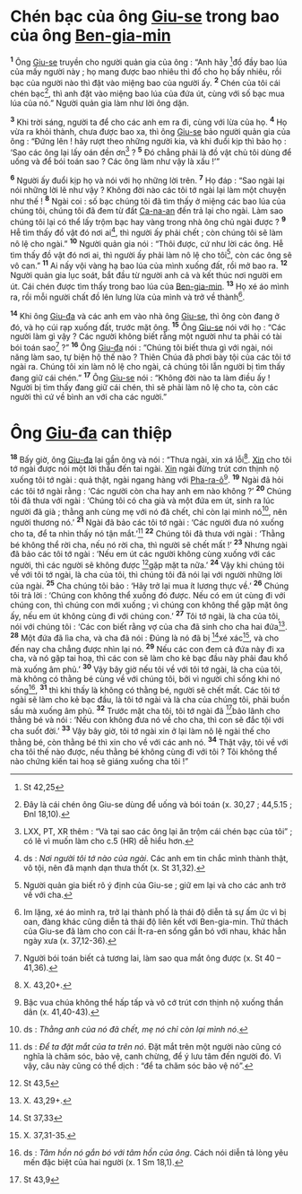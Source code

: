 # Chén bạc của ông [Giu-se]() trong bao của ông [Ben-gia-min]()
<sup><b>1</b></sup> Ông [Giu-se]() truyền cho người quản gia của ông : “Anh hãy [^1@-96fcee6f-cae9-4a69-8190-5f18ddb24791]đổ đầy bao lúa của mấy người này ; họ mang được bao nhiêu thì đổ cho họ bấy nhiêu, rồi bạc của người nào thì đặt vào miệng bao của người ấy. <sup><b>2</b></sup> Chén của tôi cái chén bạc[^1-96fcee6f-cae9-4a69-8190-5f18ddb24791], thì anh đặt vào miệng bao lúa của đứa út, cùng với số bạc mua lúa của nó.” Người quản gia làm như lời ông dặn.

<sup><b>3</b></sup> Khi trời sáng, người ta để cho các anh em ra đi, cùng với lừa của họ. <sup><b>4</b></sup> Họ vừa ra khỏi thành, chưa được bao xa, thì ông [Giu-se]() bảo người quản gia của ông : “Đứng lên ! hãy rượt theo những người kia, và khi đuổi kịp thì bảo họ : ‘Sao các ông lại lấy oán đền ơn[^2-96fcee6f-cae9-4a69-8190-5f18ddb24791] ? <sup><b>5</b></sup> Đó chẳng phải là đồ vật chủ tôi dùng để uống và để bói toán sao ? Các ông làm như vậy là xấu !’”

<sup><b>6</b></sup> Người ấy đuổi kịp họ và nói với họ những lời trên. <sup><b>7</b></sup> Họ đáp : “Sao ngài lại nói những lời lẽ như vậy ? Không đời nào các tôi tớ ngài lại làm một chuyện như thế ! <sup><b>8</b></sup> Ngài coi : số bạc chúng tôi đã tìm thấy ở miệng các bao lúa của chúng tôi, chúng tôi đã đem từ đất [Ca-na-an]() đến trả lại cho ngài. Làm sao chúng tôi lại có thể lấy trộm bạc hay vàng trong nhà ông chủ ngài được ? <sup><b>9</b></sup> Hễ tìm thấy đồ vật đó nơi ai[^3-96fcee6f-cae9-4a69-8190-5f18ddb24791], thì người ấy phải chết ; còn chúng tôi sẽ làm nô lệ cho ngài.” <sup><b>10</b></sup> Người quản gia nói : “Thôi được, cứ như lời các ông. Hễ tìm thấy đồ vật đó nơi ai, thì người ấy phải làm nô lệ cho tôi[^4-96fcee6f-cae9-4a69-8190-5f18ddb24791], còn các ông sẽ vô can.” <sup><b>11</b></sup> Ai nấy vội vàng hạ bao lúa của mình xuống đất, rồi mở bao ra. <sup><b>12</b></sup> Người quản gia lục soát, bắt đầu từ người anh cả và kết thúc nơi người em út. Cái chén được tìm thấy trong bao lúa của [Ben-gia-min](). <sup><b>13</b></sup> Họ xé áo mình ra, rồi mỗi người chất đồ lên lưng lừa của mình và trở về thành[^5-96fcee6f-cae9-4a69-8190-5f18ddb24791].

<sup><b>14</b></sup> Khi ông [Giu-đa]() và các anh em vào nhà ông [Giu-se](), thì ông còn đang ở đó, và họ cúi rạp xuống đất, trước mặt ông. <sup><b>15</b></sup> Ông [Giu-se]() nói với họ : “Các người làm gì vậy ? Các người không biết rằng một người như ta phải có tài bói toán sao[^6-96fcee6f-cae9-4a69-8190-5f18ddb24791] ?” <sup><b>16</b></sup> Ông [Giu-đa]() nói : “Chúng tôi biết thưa gì với ngài, nói năng làm sao, tự biện hộ thế nào ? Thiên Chúa đã phơi bày tội của các tôi tớ ngài ra. Chúng tôi xin làm nô lệ cho ngài, cả chúng tôi lẫn người bị tìm thấy đang giữ cái chén.” <sup><b>17</b></sup> Ông [Giu-se]() nói : “Không đời nào ta làm điều ấy ! Người bị tìm thấy đang giữ cái chén, thì sẽ phải làm nô lệ cho ta, còn các người thì cứ về bình an với cha các người.”


# Ông [Giu-đa]() can thiệp
<sup><b>18</b></sup> Bấy giờ, ông [Giu-đa]() lại gần ông và nói : “Thưa ngài, xin xá lỗi[^7-96fcee6f-cae9-4a69-8190-5f18ddb24791]. [Xin]() cho tôi tớ ngài được nói một lời thấu đến tai ngài. [Xin]() ngài đừng trút cơn thịnh nộ xuống tôi tớ ngài : quả thật, ngài ngang hàng với [Pha-ra-ô]()[^8-96fcee6f-cae9-4a69-8190-5f18ddb24791]. <sup><b>19</b></sup> Ngài đã hỏi các tôi tớ ngài rằng : ‘Các người còn cha hay anh em nào không ?’ <sup><b>20</b></sup> Chúng tôi đã thưa với ngài : ‘Chúng tôi có cha già và một đứa em út, sinh ra lúc người đã già ; thằng anh cùng mẹ với nó đã chết, chỉ còn lại mình nó[^9-96fcee6f-cae9-4a69-8190-5f18ddb24791], nên người thương nó.’ <sup><b>21</b></sup> Ngài đã bảo các tôi tớ ngài : ‘Các người đưa nó xuống cho ta, để ta nhìn thấy nó tận mắt.’[^10-96fcee6f-cae9-4a69-8190-5f18ddb24791] <sup><b>22</b></sup> Chúng tôi đã thưa với ngài : ‘Thằng bé không thể rời cha, nếu nó rời cha, thì người sẽ chết mất !’ <sup><b>23</b></sup> Nhưng ngài đã bảo các tôi tớ ngài : ‘Nếu em út các người không cùng xuống với các người, thì các người sẽ không được [^2@-96fcee6f-cae9-4a69-8190-5f18ddb24791]gặp mặt ta nữa.’ <sup><b>24</b></sup> Vậy khi chúng tôi về với tôi tớ ngài, là cha của tôi, thì chúng tôi đã nói lại với người những lời của ngài. <sup><b>25</b></sup> Cha chúng tôi bảo : ‘Hãy trở lại mua ít lương thực về.’ <sup><b>26</b></sup> Chúng tôi trả lời : ‘Chúng con không thể xuống đó được. Nếu có em út cùng đi với chúng con, thì chúng con mới xuống ; vì chúng con không thể gặp mặt ông ấy, nếu em út không cùng đi với chúng con.’ <sup><b>27</b></sup> Tôi tớ ngài, là cha của tôi, nói với chúng tôi : ‘Các con biết rằng vợ của cha đã sinh cho cha hai đứa[^11-96fcee6f-cae9-4a69-8190-5f18ddb24791]. <sup><b>28</b></sup> Một đứa đã lìa cha, và cha đã nói : Đúng là nó đã bị [^3@-96fcee6f-cae9-4a69-8190-5f18ddb24791]xé xác[^12-96fcee6f-cae9-4a69-8190-5f18ddb24791], và cho đến nay cha chẳng được nhìn lại nó. <sup><b>29</b></sup> Nếu các con đem cả đứa này đi xa cha, và nó gặp tai hoạ, thì các con sẽ làm cho kẻ bạc đầu này phải đau khổ mà xuống âm phủ.’ <sup><b>30</b></sup> Vậy bây giờ nếu tôi về với tôi tớ ngài, là cha của tôi, mà không có thằng bé cùng về với chúng tôi, bởi vì người chỉ sống khi nó sống[^13-96fcee6f-cae9-4a69-8190-5f18ddb24791], <sup><b>31</b></sup> thì khi thấy là không có thằng bé, người sẽ chết mất. Các tôi tớ ngài sẽ làm cho kẻ bạc đầu, là tôi tớ ngài và là cha của chúng tôi, phải buồn sầu mà xuống âm phủ. <sup><b>32</b></sup> Trước mặt cha tôi, tôi tớ ngài đã [^4@-96fcee6f-cae9-4a69-8190-5f18ddb24791]bảo lãnh cho thằng bé và nói : ‘Nếu con không đưa nó về cho cha, thì con sẽ đắc tội với cha suốt đời.’ <sup><b>33</b></sup> Vậy bây giờ, tôi tớ ngài xin ở lại làm nô lệ ngài thế cho thằng bé, còn thằng bé thì xin cho về với các anh nó. <sup><b>34</b></sup> Thật vậy, tôi về với cha tôi thế nào được, nếu thằng bé không cùng đi với tôi ? Tôi không thể nào chứng kiến tai hoạ sẽ giáng xuống cha tôi !”

[^1-96fcee6f-cae9-4a69-8190-5f18ddb24791]: Đây là cái chén ông Giu-se dùng để uống và bói toán (x. 30,27 ; 44,5.15 ; Đnl 18,10).
[^2-96fcee6f-cae9-4a69-8190-5f18ddb24791]: LXX, PT, XR thêm : “Và tại sao các ông lại ăn trộm cái chén bạc của tôi” ; có lẽ vì muốn làm cho c.5 (HR) dễ hiểu hơn.
[^3-96fcee6f-cae9-4a69-8190-5f18ddb24791]: ds : *Nơi người tôi tớ nào của ngài*. Các anh em tin chắc mình thành thật, vô tội, nên đã mạnh dạn thưa thốt (x. St 31,32).
[^4-96fcee6f-cae9-4a69-8190-5f18ddb24791]: Người quản gia biết rõ ý định của Giu-se ; giữ em lại và cho các anh trở về với cha.
[^5-96fcee6f-cae9-4a69-8190-5f18ddb24791]: Im lặng, xé áo mình ra, trở lại thành phố là thái độ diễn tả sự ấm ức vì bị oan, đàng khác cũng diễn tả thái độ liên kết với Ben-gia-min. Thử thách của Giu-se đã làm cho con cái Ít-ra-en sống gắn bó với nhau, khác hẳn ngày xưa (x. 37,12-36).
[^6-96fcee6f-cae9-4a69-8190-5f18ddb24791]: Người bói toán biết cả tương lai, làm sao qua mắt ông được (x. St 40 – 41,36).
[^7-96fcee6f-cae9-4a69-8190-5f18ddb24791]: X. 43,20+.
[^8-96fcee6f-cae9-4a69-8190-5f18ddb24791]: Bậc vua chúa không thể hấp tấp và vô cớ trút cơn thịnh nộ xuống thần dân (x. 41,40-43).
[^9-96fcee6f-cae9-4a69-8190-5f18ddb24791]: ds : *Thằng anh của nó đã chết, mẹ nó chỉ còn lại mình nó*.
[^10-96fcee6f-cae9-4a69-8190-5f18ddb24791]: ds : *Để ta đặt mắt của ta trên nó*. Đặt mắt trên một người nào cũng có nghĩa là chăm sóc, bảo vệ, canh chừng, để ý lưu tâm đến người đó. Vì vậy, câu này cũng có thể dịch : “để ta chăm sóc bảo vệ nó”.
[^11-96fcee6f-cae9-4a69-8190-5f18ddb24791]: X. 43,29+.
[^12-96fcee6f-cae9-4a69-8190-5f18ddb24791]: X. 37,31-35.
[^13-96fcee6f-cae9-4a69-8190-5f18ddb24791]: ds : *Tâm hồn nó gắn bó với tâm hồn của ông*. Cách nói diễn tả lòng yêu mến đặc biệt của hai người (x. 1 Sm 18,1).
[^1@-96fcee6f-cae9-4a69-8190-5f18ddb24791]: St 42,25
[^2@-96fcee6f-cae9-4a69-8190-5f18ddb24791]: St 43,5
[^3@-96fcee6f-cae9-4a69-8190-5f18ddb24791]: St 37,33
[^4@-96fcee6f-cae9-4a69-8190-5f18ddb24791]: St 43,9